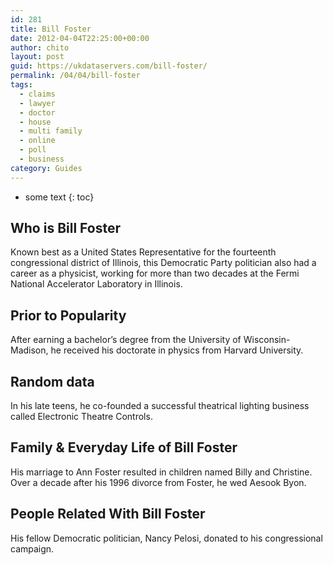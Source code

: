 ```yaml
---
id: 281
title: Bill Foster
date: 2012-04-04T22:25:00+00:00
author: chito
layout: post
guid: https://ukdataservers.com/bill-foster/
permalink: /04/04/bill-foster
tags:
  - claims
  - lawyer
  - doctor
  - house
  - multi family
  - online
  - poll
  - business
category: Guides
---
```


* some text
{: toc}


## Who is  Bill Foster
                  
                  
                  
Known best as a United States Representative for the fourteenth congressional district of Illinois, this Democratic Party politician also had a career as a physicist, working for more than two decades at the Fermi National Accelerator Laboratory in Illinois.
                  
                
                
                
## Prior to Popularity 
                  
                  
                  
After earning a bachelor&#8217;s degree from the University of Wisconsin-Madison, he received his doctorate in physics from Harvard University.
                  
                
                
                
## Random data 
                  
                  
                  
In his late teens, he co-founded a successful theatrical lighting business called Electronic Theatre Controls.
                  
                
                
                
## Family & Everyday Life of Bill Foster
                  
                  
                  
His marriage to Ann Foster resulted in children named Billy and Christine. Over a decade after his 1996 divorce from Foster, he wed Aesook Byon.
                  
                
                
                
## People Related With  Bill Foster
                  
                  
                  
His fellow Democratic politician, Nancy Pelosi, donated to his congressional campaign.
                  
                
              
            
          
          
          
    
    
  
